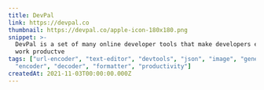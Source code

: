 ```yaml
---
title: DevPal
link: https://devpal.co
thumbnail: https://devpal.co/apple-icon-180x180.png
snippet: >-
  DevPal is a set of many online developer tools that make developers everyday
  work productve
tags: ["url-encoder", "text-editor", "devtools", "json", "image", "generator",
  "encoder", "decoder", "formatter", "productivity"]
createdAt: 2021-11-03T00:00:00.000Z
---
```

